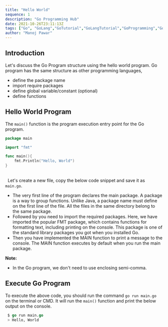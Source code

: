 ```yaml
---
title: "Hello World"
sequence: 1
description: "Go Programming Hub"
date: 2021-10-26T23:11:13Z
tags: ["Go", "GoLang","GoTutorial","GoLangTutorial","GoProgramming","GoLangProgramming","GoFundamental"]
author: "Manoj Pawar"
---
```

## Introduction

Let's discuss the Go Program structure using the hello world program.
Go program has the same structure as other programming languages,
- define the package name
- import require packages
- define global variable/constant (optional)
- define functions

## Hello World Program

The `main()` function is the program execution entry point for the Go program.

```go {linenos=true,hl_lines=[6],anchorlinenos=true,lineanchors="-"}
package main

import "fmt"

func main(){
    fmt.Println("Hello, World")
} 
```

\
&nbsp;
Let's create a new file, copy the below code snippet and save it as `main.go`.
- The very first line of the program declares the main package. A package is a way to group functions. Unlike Java, a package name must define on the first line of the file. All the files in the same directory belong to the same package. 
- Followed by you need to import the required packages. Here, we have imported the popular FMT package, which contains functions for formatting text, including printing on the console. This package is one of the standard library packages you got when you installed Go.
- Then you have implemented the MAIN function to print a message to the console. The MAIN function executes by default when you run the main package.

**Note:** 
- In the Go program, we don't need to use enclosing semi-comma.

## Execute Go Program
To execute the above code, you should run the command `go run main.go` on the terminal or CMD. It will run the `main()` function and print the below output on the console.

```cl {}
 $ go run main.go
 > Hello, World
```